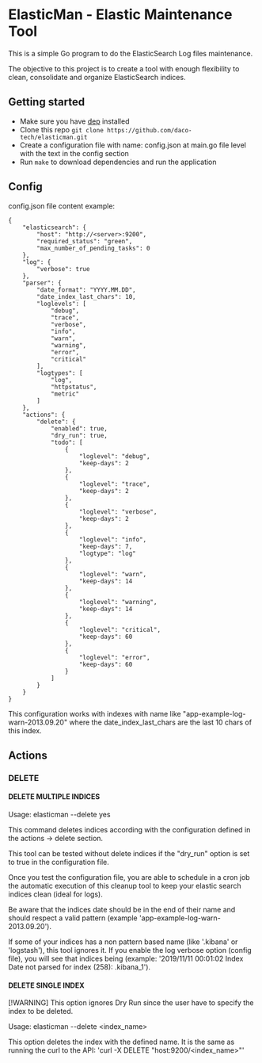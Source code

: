# ElasticMan - Elastic Maintenance Tool

This is a simple Go program to do the ElasticSearch Log files maintenance.

The objective to this project is to create a tool with enough flexibility to clean, consolidate and organize ElasticSearch indices.

## Getting started

* Make sure you have [dep](https://github.com/golang/dep) installed
* Clone this repo `git clone https://github.com/daco-tech/elasticman.git`
* Create a configuration file with name: config.json at main.go file level with the text in the config section
* Run `make` to download dependencies and run the application


## Config

config.json file content example:
```
{
    "elasticsearch": {
        "host": "http://<server>:9200",
        "required_status": "green",
        "max_number_of_pending_tasks": 0
    },
    "log": {
        "verbose": true
    },
    "parser": {
        "date_format": "YYYY.MM.DD",
        "date_index_last_chars": 10,
        "loglevels": [
            "debug",
            "trace",
            "verbose",
            "info",
            "warn",
            "warning",
            "error",
            "critical"
        ],
        "logtypes": [
            "log",
            "httpstatus",
            "metric"
        ]
    },
    "actions": {
        "delete": {
            "enabled": true,
            "dry_run": true,
            "todo": [
                {
                    "loglevel": "debug",
                    "keep-days": 2
                },
                {
                    "loglevel": "trace",
                    "keep-days": 2
                },
                {
                    "loglevel": "verbose",
                    "keep-days": 2
                },
                {
                    "loglevel": "info",
                    "keep-days": 7,
                    "logtype": "log"
                },
                {
                    "loglevel": "warn",
                    "keep-days": 14
                },
                {
                    "loglevel": "warning",
                    "keep-days": 14
                },
                {
                    "loglevel": "critical",
                    "keep-days": 60
                },
                {
                    "loglevel": "error",
                    "keep-days": 60
                }
            ]
        }
    }
}
```

This configuration works with indexes with name like "app-example-log-warn-2013.09.20" where the date_index_last_chars are the last 10 chars of this index.

## Actions

### DELETE 

#### DELETE MULTIPLE INDICES
Usage: elasticman --delete yes

This command deletes indices according with the configuration defined in the actions -> delete section. 

This tool can be tested without delete indices if the  "dry_run" option is set to true in the configuration file.

Once you test the configuration file, you are able to schedule in a cron job the automatic execution of this cleanup tool to keep your elastic search indices clean (ideal for logs).

Be aware that the indices date should be in the end of their name and should respect a valid pattern (example 'app-example-log-warn-2013.09.20').

If some of your indices has a non pattern based name (like '.kibana' or 'logstash'), this tool ignores it. If you enable the log verbose option (config file), you will see that indices being (example: '2019/11/11 00:01:02 Index Date not parsed for index (258): .kibana_1').

#### DELETE SINGLE INDEX
[!WARNING] This option ignores Dry Run since the user have to specify the index to be deleted.

Usage: elasticman --delete <index_name>

This option deletes the index with the defined name. It is the same as running the curl to the API: 'curl -X DELETE "host:9200/<index_name>"'
